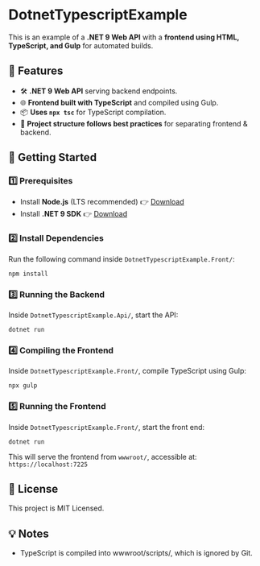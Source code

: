 # DotnetTypescriptExample

This is an example of a **.NET 9 Web API** with a **frontend using HTML, TypeScript, and Gulp** for automated builds.

## 📌 Features
- 🛠 **.NET 9 Web API** serving backend endpoints.
- 🌐 **Frontend built with TypeScript** and compiled using Gulp.
- 📦 **Uses `npx tsc`** for TypeScript compilation.
- 📂 **Project structure follows best practices** for separating frontend & backend.

## 🚀 Getting Started

### **1️⃣ Prerequisites**
- Install **Node.js** (LTS recommended) 👉 [Download](https://nodejs.org/)
- Install **.NET 9 SDK** 👉 [Download](https://dotnet.microsoft.com/en-us/download/dotnet/9.0)

### **2️⃣ Install Dependencies**
Run the following command inside `DotnetTypescriptExample.Front/`:
```console
npm install
```

### **3️⃣ Running the Backend**
Inside `DotnetTypescriptExample.Api/`, start the API:
```console
dotnet run
```

### **4️⃣ Compiling the Frontend**
Inside `DotnetTypescriptExample.Front/`, compile TypeScript using Gulp:
```console
npx gulp
```

### **5️⃣ Running the Frontend**
Inside `DotnetTypescriptExample.Front/`, start the front end:
```console
dotnet run
```
This will serve the frontend from `wwwroot/`, accessible at:
`https://localhost:7225`

## 📜 License
This project is MIT Licensed.

## 💡 Notes
- TypeScript is compiled into wwwroot/scripts/, which is ignored by Git.
